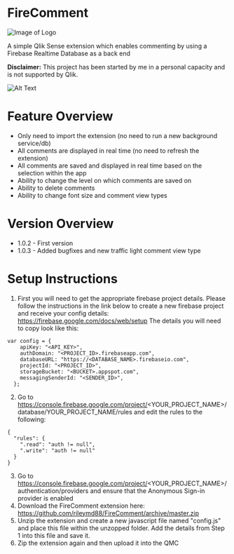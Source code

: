 # FireComment
![Image of Logo](https://github.com/rileymd88/FireComment/blob/master/FireComment.png)

A simple Qlik Sense extension which enables commenting by using a Firebase Realtime Database as a back end

**Disclaimer:** This project has been started by me in a personal capacity and is not supported by Qlik.

![Alt Text](https://github.com/rileymd88/FireComment/blob/master/FireComment.gif)

# Feature Overview
* Only need to import the extension (no need to run a new background service/db)
* All comments are displayed in real time (no need to refresh the extension)
* All comments are saved and displayed in real time based on the selection within the app
* Ability to change the level on which comments are saved on
* Ability to delete comments
* Ability to change font size and comment view types

# Version Overview
* 1.0.2 - First version
* 1.0.3 - Added bugfixes and new traffic light comment view type

# Setup Instructions
1. First you will need to get the appropriate firebase project details. Please follow the instructions in the link below to create a new firebase project and receive your config details: https://firebase.google.com/docs/web/setup The details you will need to copy look like this:

```
var config = {
    apiKey: "<API_KEY>",
    authDomain: "<PROJECT_ID>.firebaseapp.com",
    databaseURL: "https://<DATABASE_NAME>.firebaseio.com",
    projectId: "<PROJECT_ID>",
    storageBucket: "<BUCKET>.appspot.com",
    messagingSenderId: "<SENDER_ID>",
  };
 ```
2. Go to https://console.firebase.google.com/project/<YOUR_PROJECT_NAME>/database/YOUR_PROJECT_NAME/rules and edit the rules to the following:
```
{
  "rules": {
    ".read": "auth != null",
    ".write": "auth != null"
  }
}
 ```
3. Go to https://console.firebase.google.com/project/<YOUR_PROJECT_NAME>/authentication/providers and ensure that the Anonymous Sign-in provider is enabled
4. Download the FireComment extension here: https://github.com/rileymd88/FireComment/archive/master.zip
5. Unzip the extension and create a new javascript file named "config.js" and place this file within the unzopped folder. Add the details from Step 1 into this file and save it.
6. Zip the extension again and then upload it into the QMC
